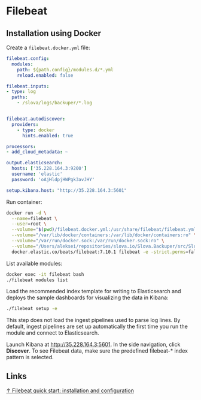 # Filebeat

## Installation using Docker

Create a `filebeat.docker.yml` file:

```yml
filebeat.config:
  modules:
    path: ${path.config}/modules.d/*.yml
    reload.enabled: false

filebeat.inputs:
- type: log
  paths:
    - /slova/logs/backuper/*.log


filebeat.autodiscover:
  providers:
    - type: docker
      hints.enabled: true

processors:
- add_cloud_metadata: ~

output.elasticsearch:
  hosts: ['35.228.164.3:9200']
  username: 'elastic'
  password: 'oAjHldpjHWPgk3avJHY'

setup.kibana.host: "http://35.228.164.3:5601"
```

Run container:

```bash
docker run -d \
  --name=filebeat \
  --user=root \
  --volume="$(pwd)/filebeat.docker.yml:/usr/share/filebeat/filebeat.yml:ro" \
  --volume="/var/lib/docker/containers:/var/lib/docker/containers:ro" \
  --volume="/var/run/docker.sock:/var/run/docker.sock:ro" \
  --volume="/Users/aleksei/repositories/slova.io/Slova.Backuper/src/Slova.Backuper/bin/Debug/net5.0/logs:/slova/logs/backuper:ro" \
  docker.elastic.co/beats/filebeat:7.10.1 filebeat -e -strict.perms=false
```

List available modules:

```bash
docker exec -it filebeat bash
./filebeat modules list
```

Load the recommended index template for writing to Elasticsearch and deploys the sample dashboards for visualizing the data in Kibana:

```bash
./filebeat setup -e
```

This step does not load the ingest pipelines used to parse log lines. By default, ingest pipelines are set up automatically the first time you run the module and connect to Elasticsearch.

Launch Kibana at http://35.228.164.3:5601. In the side navigation, click **Discover**. To see Filebeat data, make sure the predefined filebeat-* index pattern is selected.

## Links

[↑ Filebeat quick start: installation and configuration](https://www.elastic.co/guide/en/beats/filebeat/current/filebeat-installation-configuration.html)
